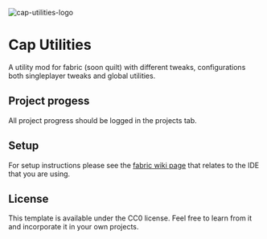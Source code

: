 ![cap-utilities-logo](https://user-images.githubusercontent.com/57556877/172702018-d38c2dc6-0dca-4b33-ac9e-4a331e00c3a4.png)

# Cap Utilities

A utility mod for fabric (soon quilt) with different tweaks, configurations both singleplayer tweaks and global utilities.

## Project progess

All project progress should be logged in the projects tab.

## Setup

For setup instructions please see the [fabric wiki page](https://fabricmc.net/wiki/tutorial:setup) that relates to the IDE that you are using.

## License

This template is available under the CC0 license. Feel free to learn from it and incorporate it in your own projects.
